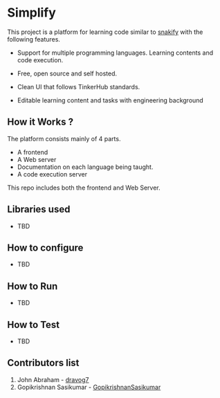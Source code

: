# Simplify
This project is a platform for learning code similar to [snakify](https://snakify.org) with the following features.

* Support for multiple programming languages. Learning contents and code execution.

* Free, open source and self hosted.

* Clean UI that follows TinkerHub standards.

* Editable learning content and tasks with engineering background

## How it Works ?
The platform consists mainly of 4 parts.

- A frontend
- A Web server
- Documentation on each language being taught.
- A code execution server

This repo includes both the frontend and Web Server.

## Libraries used
- TBD
## How to configure
- TBD
## How to Run
- TBD
## How to Test 
- TBD 
## Contributors list
1. John Abraham - [dravog7](https://github.com/dravog7)
2. Gopikrishnan Sasikumar - [GopikrishnanSasikumar](https://github.com/GopikrishnanSasikumar)
